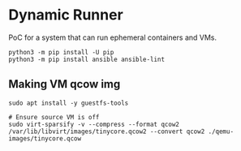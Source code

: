 # Dynamic Runner

PoC for a system that can run ephemeral containers and VMs.

```shell
python3 -m pip install -U pip
python3 -m pip install ansible ansible-lint
```

## Making VM qcow img

```shell
sudo apt install -y guestfs-tools

# Ensure source VM is off
sudo virt-sparsify -v --compress --format qcow2 /var/lib/libvirt/images/tinycore.qcow2 --convert qcow2 ./qemu-images/tinycore.qcow

```
